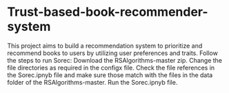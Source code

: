 # Trust-based-book-recommender-system

This project aims to build a recommendation system to prioritize and recommend books to users by utilizing user preferences and traits.
Follow the steps to run Sorec:
Download the RSAlgorithms-master zip. 
Change the file directories as required in the configx file. 
Check the file references in the Sorec.ipnyb file and make sure those match with the files in the data folder of the RSAlgorithms-master.
Run the Sorec.ipnyb file.
